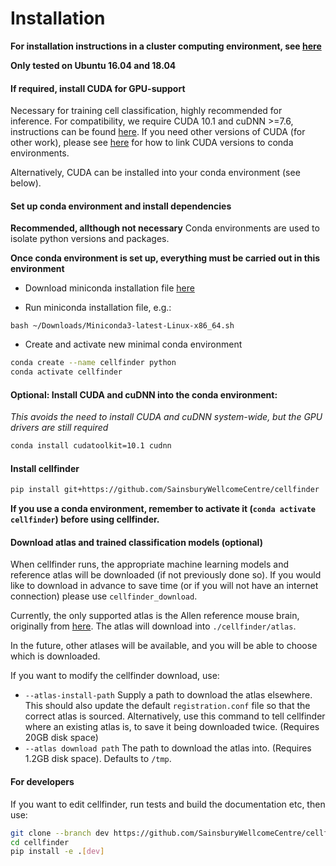 # Installation

**For installation instructions in a cluster computing environment, see 
[here](misc/hpc.md)**

**Only tested on Ubuntu 16.04 and 18.04**


#### If required, install CUDA for GPU-support 
Necessary for training cell classification, highly recommended for inference.
For compatibility, we require CUDA 10.1 and cuDNN >=7.6, instructions can be
found [here](https://www.tensorflow.org/install/gpu). If you need other
versions of CUDA (for other work), please see [here](https://blog.kovalevskyi.com/multiple-version-of-cuda-libraries-on-the-same-machine-b9502d50ae77) for how to link CUDA versions to conda environments.

Alternatively, CUDA can be installed into your conda environment (see below).

#### Set up conda environment and install dependencies
**Recommended, allthough not necessary**
Conda environments are used to isolate python versions and packages.

**Once conda environment is set up, everything must be carried out 
in this environment**

* Download miniconda installation file 
[here](https://repo.anaconda.com/miniconda/Miniconda3-latest-Linux-x86_64.sh)

* Run miniconda installation file, e.g.:
    
```    
bash ~/Downloads/Miniconda3-latest-Linux-x86_64.sh
```
* Create and activate new minimal conda environment

``` bash
conda create --name cellfinder python
conda activate cellfinder
```    

#### Optional: Install CUDA and cuDNN into the conda environment:
*This avoids the need to install CUDA and cuDNN system-wide, but the GPU 
drivers are still required*

```bash
conda install cudatoolkit=10.1 cudnn
```

#### Install cellfinder


``` bash
pip install git+https://github.com/SainsburyWellcomeCentre/cellfinder

```    

**If you use a conda environment, remember to activate it
 (`conda activate cellfinder`) before using cellfinder.**

#### Download atlas and trained classification models (optional)
When cellfinder runs, the appropriate machine learning models and 
reference atlas will be downloaded (if not previously done so). If you would 
like to download in advance to save time (or if you will not have an internet
connection) please use `cellfinder_download`.

Currently, the only supported atlas is the Allen reference mouse 
brain, originally from [here](http://help.brain-map.org/display/mouseconnectivity/API#API-DownloadAtlas).
The atlas will download into `./cellfinder/atlas`. 

In the future, other atlases will be available, and you will be able to choose
which is downloaded.

If you want to modify the cellfinder download, use:
* `--atlas-install-path` Supply a path to download the atlas elsewhere. This 
should also update the default `registration.conf` file so that the correct 
atlas is sourced. Alternatively, use this command to tell cellfinder where an 
existing atlas is, to save it being downloaded twice. (Requires 20GB 
disk space)
* `--atlas download path` The path to download the atlas into. 
(Requires 1.2GB disk space). Defaults to `/tmp`.


#### For developers
If you want to edit cellfinder, run tests and build the documentation etc,
then use:
```bash
git clone --branch dev https://github.com/SainsburyWellcomeCentre/cellfinder
cd cellfinder
pip install -e .[dev]
```
